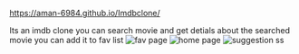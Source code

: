 https://aman-6984.github.io/Imdbclone/

Its an imdb clone you can search movie and get detials about the searched movie you can add it to fav list
![fav page](https://user-images.githubusercontent.com/121392777/209477010-5601386a-db69-4a73-8968-ea37b9e08895.png)
![home page](https://user-images.githubusercontent.com/121392777/209477012-8678aad1-d063-462a-9e1f-524d48720d67.png)
![suggestion ss](https://user-images.githubusercontent.com/121392777/209477013-7a60e417-dc7e-40ed-98e9-c433357fc265.png)
